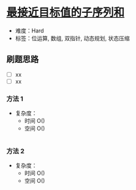 # [最接近目标值的子序列和](https://leetcode-cn.com/problems/closest-subsequence-sum/)

- 难度：Hard
- 标签：位运算, 数组, 双指针, 动态规划, 状态压缩

## 刷题思路

- [ ] xx
- [ ] xx

### 方法 1

- 复杂度：
    - 时间 O()
    - 空间 O()

``` js

```

### 方法 2

- 复杂度：
    - 时间 O()
    - 空间 O()

``` js

```
